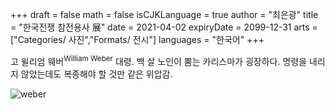 +++
draft = false
math = false
isCJKLanguage = true
author = "최은광"
title = "한국전쟁 참전용사 展"
date = 2021-04-02
expiryDate = 2099-12-31
arts = ["Categories/ 사진","Formats/ 전시"]
languages = "한국어"
+++

고 윌리엄 웨버<sup>William Weber</sup> 대령. 백 살 노인이 뿜는 카리스마가 굉장하다. 명령을 내리지 않았는데도 복종해야 할 것만 같은 위압감. 

![weber](https://monthly.chosun.com/up_fd/Mdaily/2022-04/bimg_thumb/202023809_4753341961353450_1333931698633296055_n.jpg)